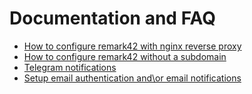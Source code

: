 # Documentation and FAQ

- [How to configure remark42 with nginx reverse proxy](nginx-proxy.md)
- [How to configure remark42 without a subdomain](subdomain.md)
- [Telegram notifications](telegram.md)
- [Setup email authentication and\or email notifications](email.md)
 
